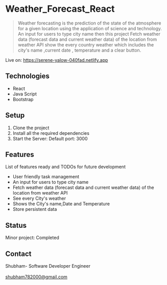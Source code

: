 # Weather_Forecast_React
>Weather forecasting is the prediction of the state of the atmosphere for a given location using the application of science and technology. An input for users to type city name then this project Fetch weather data (forecast data and current weather data) of the location from weather API show the every country weather which includes the city's name ,current date , temperature and a clear button.

Live on: https://serene-yalow-040fad.netlify.app

## Technologies
* React
* Java Script
* Bootstrap

## Setup
1. Clone the project
2. Install all the required dependencies
3. Start the Server: Default port: 3000

## Features
List of features ready and TODOs for future development
*  User friendly task management
*  An input for users to type city name
*  Fetch weather data (forecast data and current weather data) of the location from weather API
*  See every City's weather
*  Shows the City's name,Date and Temperature 
*  Store persistent data

## Status
Minor project: Completed

## Contact
Shubham- Software Developer Engineer
<br/>
<br/>
shubham782000@gmail.com
